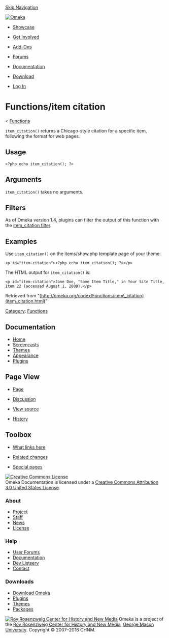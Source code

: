 <div id="wrap">

[Skip Navigation](item_citation.html#content)
<div id="header">

<div class="padding">

<span
id="logo">[![Omeka](http://omeka.org/ui/i/logo-horizontal-288px.gif)](../../index.html)</span>
<div id="search-form">

</div>

-   <div id="nav-showcase">

    </div>

    [Showcase](../../showcase.1.html)
-   <div id="nav-involved">

    </div>

    [Get Involved](../../index.html%3Fp=124.html)
-   <div id="nav-addons">

    </div>

    [Add-Ons](../../add-ons.1.html)
-   <div id="nav-forums">

    </div>

    [Forums](../../forums/topic/mysqli-stmt.bind-result.html)
-   <div id="nav-documentation">

    </div>

    [Documentation](http://omeka.org/codex/)
-   <div id="nav-download">

    </div>

    [Download](../../download.1.html)

</div>

</div>

<div id="content">

<div class="padding">

<div id="user-meta">

-   <div id="pt-login">

    </div>

    [Log
    In](http://omeka.org/c/index.php?title=Special:UserLogin&returnto=Functions/item%20citation)

</div>

Functions/item citation
=======================

<div id="contentSub">

<span class="subpages">&lt;
[Functions](../Functions.html "Functions")</span>

</div>

<div id="primary">

`item_citation()` returns a Chicago-style citation for a specific item,
following the format for web pages.

<span id="Usage" class="mw-headline"> Usage </span>
---------------------------------------------------

<div class="mw-geshi mw-content-ltr" dir="ltr">

<div class="php source-php">

``` {.de1}
<?php echo item_citation(); ?>
```

</div>

</div>

<span id="Arguments" class="mw-headline"> Arguments </span>
-----------------------------------------------------------

`item_citation()` takes no arguments.

<span id="Filters" class="mw-headline"> Filters </span>
-------------------------------------------------------

As of Omeka version 1.4, plugins can filter the output of this function
with the [item\_citation
filter](../Filters/item_citation.html "Filters/item citation").

<span id="Examples" class="mw-headline"> Examples </span>
---------------------------------------------------------

Use `item_citation()` on the items/show.php template page of your theme:

<div class="mw-geshi mw-content-ltr" dir="ltr">

<div class="php source-php">

``` {.de1}
<p id="item-citation"><?php echo item_citation(); ?></p>
```

</div>

</div>

The HTML output for `item_citation()` is:

<div class="mw-geshi mw-content-ltr" dir="ltr">

<div class="php source-php">

``` {.de1}
<p id="item-citation">Jane Doe, "Some Item Title," in Your Site Title, 
Item 22 (accessed August 1, 2009).</p>
```

</div>

</div>

<div class="printfooter">

Retrieved from
"[http://omeka.org/codex/Functions/item\_citation](item_citation.html)"

</div>

<div id="catlinks" class="catlinks">

<div id="mw-normal-catlinks">

[Category](http://omeka.org/codex/Special:Categories "Special:Categories"):
<span
dir="ltr">[Functions](../Category:Functions.html "Category:Functions")</span>

</div>

</div>

</div>

<div id="secondary">

<div class="portlet">

Documentation
-------------

-   [Home](http://omeka.org/codex/)
-   [Screencasts](http://omeka.org/codex/Screencasts)
-   [Themes](http://omeka.org/codex/Managing_Themes_2.0)
-   [Appearance](http://omeka.org/codex/Managing_Appearance_2.0)
-   [Plugins](http://omeka.org/codex/Plugins2.0)

</div>

<div class="portlet">

Page View
---------

-   <div id="nav-page">

    </div>

    [Page](item_citation.html)
-   <div id="nav-discussion">

    </div>

    [Discussion](http://omeka.org/c/index.php?title=Talk:Functions/item_citation&action=edit&redlink=1)
-   <div id="nav-view_source">

    </div>

    [View
    source](http://omeka.org/c/index.php?title=Functions/item_citation&action=edit)
-   <div id="nav-history">

    </div>

    [History](http://omeka.org/c/index.php?title=Functions/item_citation&action=history)

</div>

<div id="wiki-toolbox" class="portlet">

Toolbox
-------

-   <div id="t-whatlinkshere">

    </div>

    [What links
    here](../Special:WhatLinksHere/Functions/item_citation.html)
-   <div id="t-recentchangeslinked">

    </div>

    [Related
    changes](../Special:RecentChangesLinked/Functions/item_citation.html)
-   <div id="t-specialpages">

    </div>

    [Special pages](http://omeka.org/codex/Special:SpecialPages)

</div>

[![Creative Commons
License](https://i.creativecommons.org/l/by/3.0/us/88x31.png)](http://creativecommons.org/licenses/by/3.0/us/)\
Omeka Documentation is licensed under a [Creative Commons Attribution
3.0 United States
License](http://creativecommons.org/licenses/by/3.0/us/).

</div>

</div>

</div>

<div id="footer">

<div class="padding">

<div id="sitemap">

<div class="section">

### About

-   [Project](../../index.html%3Fp=2.html)
-   [Staff](../../index.html%3Fp=3.html)
-   [News](../../blog.1.html)
-   [License](http://www.gnu.org/copyleft/gpl.html)

</div>

<div class="section">

### Help

-   [User Forums](../../forums/topic/mysqli-stmt.bind-result.html)
-   [Documentation](http://omeka.org/codex/)
-   [Dev Listserv](http://groups.google.com/group/omeka-dev)
-   [Contact](http://omeka.org/contact/)

</div>

<div class="section">

### Downloads

-   [Download Omeka](../../download.1.html)
-   [Plugins](../../plugins.html)
-   [Themes](../../download/themes/index.html)
-   [Packages](../../index.html%3Fp=222.html)

</div>

</div>

<div id="chnm-meta">

<span id="chnm-logo">[![Roy Rosenzweig Center for History and New
Media](http://omeka.org/ui/i/rrchnm-logo-regular.gif)](http://chnm.gmu.edu)</span>
Omeka is a project of the [Roy Rosenzweig Center for History and New
Media](http://chnm.gmu.edu), [George Mason
University](http://www.gmu.edu). Copyright © 2007–2016 CHNM.

</div>

</div>

</div>

</div>
